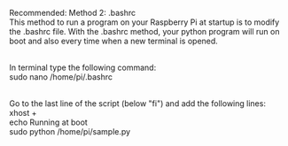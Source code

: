 Recommended: Method 2: .bashrc
<br />This method to run a program on your Raspberry Pi at startup is to modify the .bashrc  file. With the .bashrc method, your python program will run on boot and also every time when a new terminal is opened.

<br />In terminal type the following command:
<br />sudo nano /home/pi/.bashrc

<br />Go to the last line of the script (below "fi") and add the following lines:
<br />xhost +
<br />echo Running at boot 
<br />sudo python /home/pi/sample.py
